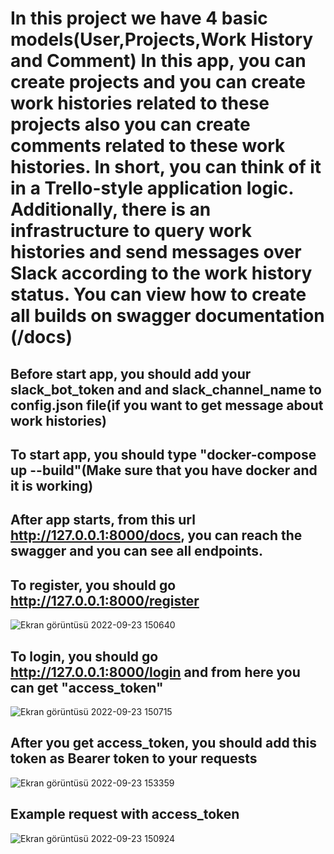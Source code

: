 #  In this project we have 4 basic models(User,Projects,Work History and Comment) In this app, you can create projects and you can create work histories related to these projects also you can create comments related to these work histories. In short, you can think of it in a Trello-style application logic. Additionally, there is an infrastructure to query work histories and send messages over Slack according to the work history status. You can view how to create all builds on swagger documentation (/docs)

## Before start app, you should add your slack_bot_token and and slack_channel_name to config.json file(if you want to get message about work histories)

## To start app, you should type "docker-compose up --build"(Make sure that you have docker and it is working)

## After app starts, from this url http://127.0.0.1:8000/docs, you can reach the swagger and you can see all endpoints.

## To register, you should go http://127.0.0.1:8000/register
![Ekran görüntüsü 2022-09-23 150640](https://user-images.githubusercontent.com/50598846/191961024-c028d5b9-2d28-485d-b7a7-5ef3eb1d0f11.jpg)

## To login, you should go http://127.0.0.1:8000/login and from here you can get "access_token"
![Ekran görüntüsü 2022-09-23 150715](https://user-images.githubusercontent.com/50598846/191961072-a9412fd5-d52e-4b0f-8dac-e673e8203357.jpg)

## After you get access_token, you should add this token as Bearer token to your requests
![Ekran görüntüsü 2022-09-23 153359](https://user-images.githubusercontent.com/50598846/191961205-4fbc09f1-adfe-4362-882f-24fbce3744c3.jpg)

## Example request with access_token
![Ekran görüntüsü 2022-09-23 150924](https://user-images.githubusercontent.com/50598846/191961318-1b9bb329-6f0e-4664-9733-d07d96a7a436.jpg)
